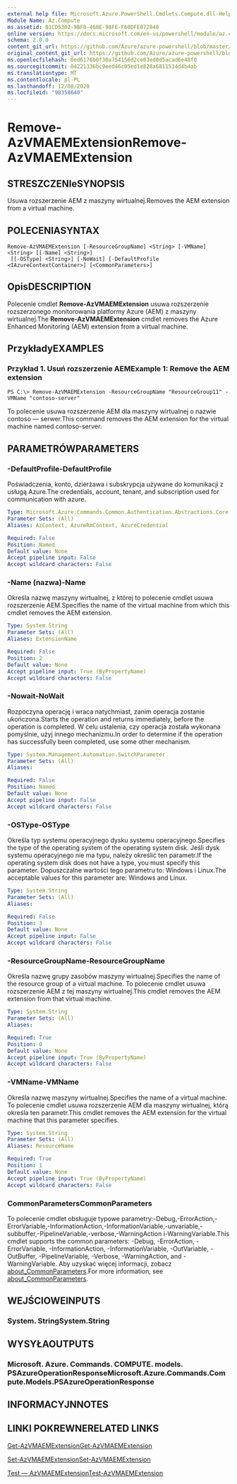 ```yaml
---
external help file: Microsoft.Azure.PowerShell.Cmdlets.Compute.dll-Help.xml
Module Name: Az.Compute
ms.assetid: B1CD5302-9BF0-460E-98FE-F60DFE072848
online version: https://docs.microsoft.com/en-us/powershell/module/az.compute/remove-azvmaemextension
schema: 2.0.0
content_git_url: https://github.com/Azure/azure-powershell/blob/master/src/Compute/Compute/help/Remove-AzVMAEMExtension.md
original_content_git_url: https://github.com/Azure/azure-powershell/blob/master/src/Compute/Compute/help/Remove-AzVMAEMExtension.md
ms.openlocfilehash: 6ed6176b0f30a754156d2ce03ed0d5acad6e48f0
ms.sourcegitcommit: 04221336bc9eed46c05ed1e828a6811534d4b4ab
ms.translationtype: MT
ms.contentlocale: pl-PL
ms.lasthandoff: 12/08/2020
ms.locfileid: "98358640"
---
```

# <span data-ttu-id="facbd-101">Remove-AzVMAEMExtension</span><span class="sxs-lookup"><span data-stu-id="facbd-101">Remove-AzVMAEMExtension</span></span>

## <span data-ttu-id="facbd-102">STRESZCZENIe</span><span class="sxs-lookup"><span data-stu-id="facbd-102">SYNOPSIS</span></span>
<span data-ttu-id="facbd-103">Usuwa rozszerzenie AEM z maszyny wirtualnej.</span><span class="sxs-lookup"><span data-stu-id="facbd-103">Removes the AEM extension from a virtual machine.</span></span>

## <span data-ttu-id="facbd-104">POLECENIA</span><span class="sxs-lookup"><span data-stu-id="facbd-104">SYNTAX</span></span>

```
Remove-AzVMAEMExtension [-ResourceGroupName] <String> [-VMName] <String> [[-Name] <String>]
 [[-OSType] <String>] [-NoWait] [-DefaultProfile <IAzureContextContainer>] [<CommonParameters>]
```

## <span data-ttu-id="facbd-105">Opis</span><span class="sxs-lookup"><span data-stu-id="facbd-105">DESCRIPTION</span></span>
<span data-ttu-id="facbd-106">Polecenie cmdlet **Remove-AzVMAEMExtension** usuwa rozszerzenie rozszerzonego monitorowania platformy Azure (AEM) z maszyny wirtualnej.</span><span class="sxs-lookup"><span data-stu-id="facbd-106">The **Remove-AzVMAEMExtension** cmdlet removes the Azure Enhanced Monitoring (AEM) extension from a virtual machine.</span></span>

## <span data-ttu-id="facbd-107">Przykłady</span><span class="sxs-lookup"><span data-stu-id="facbd-107">EXAMPLES</span></span>

### <span data-ttu-id="facbd-108">Przykład 1. Usuń rozszerzenie AEM</span><span class="sxs-lookup"><span data-stu-id="facbd-108">Example 1: Remove the AEM extension</span></span>
```
PS C:\> Remove-AzVMAEMExtension -ResourceGroupName "ResourceGroup11" -VMName "contoso-server"
```

<span data-ttu-id="facbd-109">To polecenie usuwa rozszerzenie AEM dla maszyny wirtualnej o nazwie contoso — serwer.</span><span class="sxs-lookup"><span data-stu-id="facbd-109">This command removes the AEM extension for the virtual machine named contoso-server.</span></span>

## <span data-ttu-id="facbd-110">PARAMETRÓW</span><span class="sxs-lookup"><span data-stu-id="facbd-110">PARAMETERS</span></span>

### <span data-ttu-id="facbd-111">-DefaultProfile</span><span class="sxs-lookup"><span data-stu-id="facbd-111">-DefaultProfile</span></span>
<span data-ttu-id="facbd-112">Poświadczenia, konto, dzierżawa i subskrypcja używane do komunikacji z usługą Azure.</span><span class="sxs-lookup"><span data-stu-id="facbd-112">The credentials, account, tenant, and subscription used for communication with azure.</span></span>

```yaml
Type: Microsoft.Azure.Commands.Common.Authentication.Abstractions.Core.IAzureContextContainer
Parameter Sets: (All)
Aliases: AzContext, AzureRmContext, AzureCredential

Required: False
Position: Named
Default value: None
Accept pipeline input: False
Accept wildcard characters: False
```

### <span data-ttu-id="facbd-113">-Name (nazwa)</span><span class="sxs-lookup"><span data-stu-id="facbd-113">-Name</span></span>
<span data-ttu-id="facbd-114">Określa nazwę maszyny wirtualnej, z której to polecenie cmdlet usuwa rozszerzenie AEM.</span><span class="sxs-lookup"><span data-stu-id="facbd-114">Specifies the name of the virtual machine from which this cmdlet removes the AEM extension.</span></span>

```yaml
Type: System.String
Parameter Sets: (All)
Aliases: ExtensionName

Required: False
Position: 2
Default value: None
Accept pipeline input: True (ByPropertyName)
Accept wildcard characters: False
```

### <span data-ttu-id="facbd-115">-Nowait</span><span class="sxs-lookup"><span data-stu-id="facbd-115">-NoWait</span></span>
<span data-ttu-id="facbd-116">Rozpoczyna operację i wraca natychmiast, zanim operacja zostanie ukończona.</span><span class="sxs-lookup"><span data-stu-id="facbd-116">Starts the operation and returns immediately, before the operation is completed.</span></span> <span data-ttu-id="facbd-117">W celu ustalenia, czy operacja została wykonana pomyślnie, użyj innego mechanizmu.</span><span class="sxs-lookup"><span data-stu-id="facbd-117">In order to determine if the operation has successfully been completed, use some other mechanism.</span></span>

```yaml
Type: System.Management.Automation.SwitchParameter
Parameter Sets: (All)
Aliases:

Required: False
Position: Named
Default value: None
Accept pipeline input: False
Accept wildcard characters: False
```

### <span data-ttu-id="facbd-118">-OSType</span><span class="sxs-lookup"><span data-stu-id="facbd-118">-OSType</span></span>
<span data-ttu-id="facbd-119">Określa typ systemu operacyjnego dysku systemu operacyjnego.</span><span class="sxs-lookup"><span data-stu-id="facbd-119">Specifies the type of the operating system of the operating system disk.</span></span>
<span data-ttu-id="facbd-120">Jeśli dysk systemu operacyjnego nie ma typu, należy określić ten parametr.</span><span class="sxs-lookup"><span data-stu-id="facbd-120">If the operating system disk does not have a type, you must specify this parameter.</span></span>
<span data-ttu-id="facbd-121">Dopuszczalne wartości tego parametru to: Windows i Linux.</span><span class="sxs-lookup"><span data-stu-id="facbd-121">The acceptable values for this parameter are: Windows and Linux.</span></span>

```yaml
Type: System.String
Parameter Sets: (All)
Aliases:

Required: False
Position: 3
Default value: None
Accept pipeline input: False
Accept wildcard characters: False
```

### <span data-ttu-id="facbd-122">-ResourceGroupName</span><span class="sxs-lookup"><span data-stu-id="facbd-122">-ResourceGroupName</span></span>
<span data-ttu-id="facbd-123">Określa nazwę grupy zasobów maszyny wirtualnej.</span><span class="sxs-lookup"><span data-stu-id="facbd-123">Specifies the name of the resource group of a virtual machine.</span></span>
<span data-ttu-id="facbd-124">To polecenie cmdlet usuwa rozszerzenie AEM z tej maszyny wirtualnej.</span><span class="sxs-lookup"><span data-stu-id="facbd-124">This cmdlet removes the AEM extension from that virtual machine.</span></span>

```yaml
Type: System.String
Parameter Sets: (All)
Aliases:

Required: True
Position: 0
Default value: None
Accept pipeline input: True (ByPropertyName)
Accept wildcard characters: False
```

### <span data-ttu-id="facbd-125">-VMName</span><span class="sxs-lookup"><span data-stu-id="facbd-125">-VMName</span></span>
<span data-ttu-id="facbd-126">Określa nazwę maszyny wirtualnej.</span><span class="sxs-lookup"><span data-stu-id="facbd-126">Specifies the name of a virtual machine.</span></span>
<span data-ttu-id="facbd-127">To polecenie cmdlet usuwa rozszerzenie AEM dla maszyny wirtualnej, którą określa ten parametr.</span><span class="sxs-lookup"><span data-stu-id="facbd-127">This cmdlet removes the AEM extension for the virtual machine that this parameter specifies.</span></span>

```yaml
Type: System.String
Parameter Sets: (All)
Aliases: ResourceName

Required: True
Position: 1
Default value: None
Accept pipeline input: True (ByPropertyName)
Accept wildcard characters: False
```

### <span data-ttu-id="facbd-128">CommonParameters</span><span class="sxs-lookup"><span data-stu-id="facbd-128">CommonParameters</span></span>
<span data-ttu-id="facbd-129">To polecenie cmdlet obsługuje typowe parametry:-Debug,-ErrorAction,-ErrorVariable,-InformationAction,-InformationVariable,-unvariable,-subbuffer,-PipelineVariable,-verbose,-WarningAction i-WarningVariable.</span><span class="sxs-lookup"><span data-stu-id="facbd-129">This cmdlet supports the common parameters: -Debug, -ErrorAction, -ErrorVariable, -InformationAction, -InformationVariable, -OutVariable, -OutBuffer, -PipelineVariable, -Verbose, -WarningAction, and -WarningVariable.</span></span> <span data-ttu-id="facbd-130">Aby uzyskać więcej informacji, zobacz [about_CommonParameters](http://go.microsoft.com/fwlink/?LinkID=113216).</span><span class="sxs-lookup"><span data-stu-id="facbd-130">For more information, see [about_CommonParameters](http://go.microsoft.com/fwlink/?LinkID=113216).</span></span>

## <span data-ttu-id="facbd-131">WEJŚCIOWE</span><span class="sxs-lookup"><span data-stu-id="facbd-131">INPUTS</span></span>

### <span data-ttu-id="facbd-132">System. String</span><span class="sxs-lookup"><span data-stu-id="facbd-132">System.String</span></span>

## <span data-ttu-id="facbd-133">WYSYŁA</span><span class="sxs-lookup"><span data-stu-id="facbd-133">OUTPUTS</span></span>

### <span data-ttu-id="facbd-134">Microsoft. Azure. Commands. COMPUTE. models. PSAzureOperationResponse</span><span class="sxs-lookup"><span data-stu-id="facbd-134">Microsoft.Azure.Commands.Compute.Models.PSAzureOperationResponse</span></span>

## <span data-ttu-id="facbd-135">INFORMACYJN</span><span class="sxs-lookup"><span data-stu-id="facbd-135">NOTES</span></span>

## <span data-ttu-id="facbd-136">LINKI POKREWNE</span><span class="sxs-lookup"><span data-stu-id="facbd-136">RELATED LINKS</span></span>

[<span data-ttu-id="facbd-137">Get-AzVMAEMExtension</span><span class="sxs-lookup"><span data-stu-id="facbd-137">Get-AzVMAEMExtension</span></span>](./Get-AzVMAEMExtension.md)

[<span data-ttu-id="facbd-138">Set-AzVMAEMExtension</span><span class="sxs-lookup"><span data-stu-id="facbd-138">Set-AzVMAEMExtension</span></span>](./Set-AzVMAEMExtension.md)

[<span data-ttu-id="facbd-139">Test — AzVMAEMExtension</span><span class="sxs-lookup"><span data-stu-id="facbd-139">Test-AzVMAEMExtension</span></span>](./Test-AzVMAEMExtension.md)


